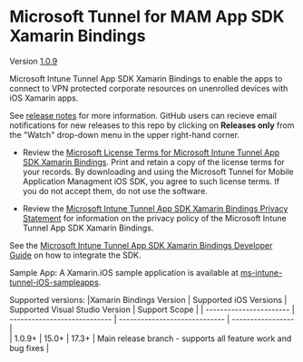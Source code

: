 # Microsoft Tunnel for MAM App SDK Xamarin Bindings

Version [1.0.9](https://github.com/msintuneappsdk/ms-intune-tunnel-sdk-xamarin/releases/tag/1.0.9)

Microsoft Intune Tunnel App SDK Xamarin Bindings to enable the apps to connect to VPN protected corporate resources on unenrolled devices with iOS Xamarin apps.

See [release notes](https://github.com/msintuneappsdk/ms-intune-tunnel-sdk-xamarin/releases) for more information. GitHub users can recieve email notifications for new releases to this repo by clicking on **Releases only** from the "Watch" drop-down menu in the upper right-hand corner.

- Review the [Microsoft License Terms for Microsoft Intune Tunnel App SDK Xamarin Bindings](https://github.com/msintuneappsdk/ms-intune-tunnel-sdk-xamarin/blob/main/Microsoft%20License%20Terms%20Tunnel%20for%20Mobile%20Application%20Management%20iOS%20SDK.pdf). Print and retain a copy of the license terms for your records. By downloading and using the Microsoft Tunnel for Mobile Application Managment iOS SDK, you agree to such license terms. If you do not accept them, do not use the software.

- Review the [Microsoft Intune Tunnel App SDK Xamarin Bindings Privacy Statement](https://github.com/msintuneappsdk/ms-intune-tunnel-sdk-xamarin/blob/main/MAM-Tunnel-Privacy-Doc.pdf) for information on the privacy policy of the Microsoft Intune Tunnel App SDK Xamarin Bindings.

See the [Microsoft Intune Tunnel App SDK Xamarin Bindings Developer Guide](https://aka.ms/tunnelformamdeveloperguide) on how to integrate the SDK.

Sample App:
A Xamarin.iOS sample application is available at [ms-intune-tunnel-iOS-sampleapps](https://github.com/msintuneappsdk/ms-intune-tunnel-iOS-sampleapps).

Supported versions:
|Xamarin Bindings Version | Supported iOS Versions  | Supported Visual Studio Version | Support Scope |
| ----------------------- | ---------------------------- | -----------------------------  | ----------------- |                         
| 1.0.9+                  | 15.0+                | 17.3+                        | Main release branch - supports all feature work and bug fixes |
